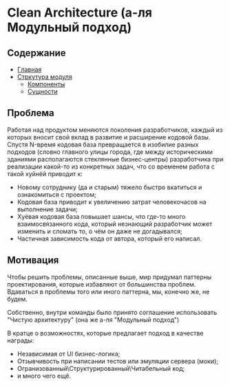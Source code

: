# **Clean Architecture (а-ля Модульный подход)**

## **Содержание**

- [Главная](README.md)
- [Стркутура модуля](directories/README.md)
  - [Компоненты](directories/components.md)
  - [Сущности](directories/entity.md)

## **Проблема**

Работая над продуктом меняются поколения разработчиков, каждый из которых вносит свой вклад в развитие и расширение кодовой базы. Спустя N-время кодовая база превращается в изобилие разных подходов (словно главного улицы города, где между историческими зданиями располагаются стеклянные бизнес-центры) разработчика при реализации какой-то из конкретных задач, что со временем работа с такой хуйнёй приводит к:

- Новому сотруднику (да и старым) тяжело быстро вкатиться и ознакомиться с проектом;
- Кодовая база приводит к увеличению затрат человекочасов на выполнение задачи;
- Хуёвая кодовая база повышает шансы, что где-то много взаимосвязанного кода, который незнающий разработчик может изменить и сломать то, о чём он даже не догадывался;
- Частичная зависимость кода от автора, который его написал.

## **Мотивация**

Чтобы решить проблемы, описанные выше, мир придумал паттерны проектирования, которые избавляют от большинства проблем. Вдаваться в проблемы того или иного паттерна, мы, конечно же, не будем.

Собственно, внутри команды было принято соглашение использовать "Чистую архитектуру" (она же а-ля "Модульный подход")

В кратце о возможностях, которые предлагает подход в качестве награды:
- Независимая от UI бизнес-логика;
- Отзывчивость при написании тестов или эмуляции сервера (моки);
- Огранизованный\Структурированный\Читабельный код;
- и много чего ещё.
